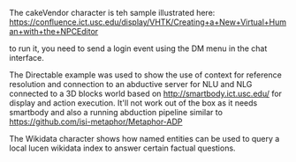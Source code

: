 The cakeVendor character is teh sample illustrated here: https://confluence.ict.usc.edu/display/VHTK/Creating+a+New+Virtual+Human+with+the+NPCEditor

to run it, you need to send a login event using the DM menu in the chat interface.

The Directable example was used to show the use of context for reference resolution and connection to an abductive server
for NLU and NLG connected to a 3D blocks world based on http://smartbody.ict.usc.edu/ for display and action execution.
It'll not work out of the box as it needs smartbody and also a running abduction pipeline similar to https://github.com/isi-metaphor/Metaphor-ADP

The Wikidata character shows how named entities can be used to query a local lucen wikidata index to answer certain
factual questions.
